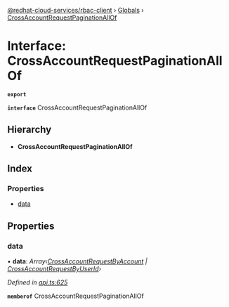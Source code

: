[@redhat-cloud-services/rbac-client](../README.md) › [Globals](../globals.md) › [CrossAccountRequestPaginationAllOf](crossaccountrequestpaginationallof.md)

# Interface: CrossAccountRequestPaginationAllOf

**`export`** 

**`interface`** CrossAccountRequestPaginationAllOf

## Hierarchy

* **CrossAccountRequestPaginationAllOf**

## Index

### Properties

* [data](crossaccountrequestpaginationallof.md#data)

## Properties

###  data

• **data**: *Array‹[CrossAccountRequestByAccount](crossaccountrequestbyaccount.md) | [CrossAccountRequestByUserId](crossaccountrequestbyuserid.md)›*

*Defined in [api.ts:625](https://github.com/RedHatInsights/javascript-clients/blob/master/packages/rbac/api.ts#L625)*

**`memberof`** CrossAccountRequestPaginationAllOf
